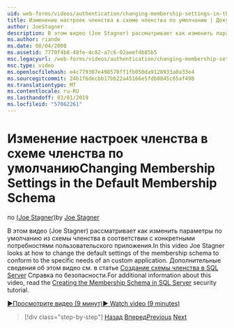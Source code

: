 ```yaml
---
uid: web-forms/videos/authentication/changing-membership-settings-in-the-default-membership-schema
title: Изменение настроек членства в схеме членства по умолчанию | Документация Майкрософт
author: JoeStagner
description: В этом видео (Joe Stagner) рассматривает как изменить параметры по умолчанию из схемы членства в соответствии с конкретными потребностями пользовательского приложения. Для ...
ms.author: riande
ms.date: 08/04/2008
ms.assetid: 7770f4b8-48fe-4c82-a7c6-02aeef4b85b5
msc.legacyurl: /web-forms/videos/authentication/changing-membership-settings-in-the-default-membership-schema
msc.type: video
ms.openlocfilehash: e4c779307e498570ff1fb050da9128933a0a33e4
ms.sourcegitcommit: 24b1f6decbb17bb22a45166e5fdb0845c65af498
ms.translationtype: MT
ms.contentlocale: ru-RU
ms.lasthandoff: 03/01/2019
ms.locfileid: "57062261"
---
```

<a name="changing-membership-settings-in-the-default-membership-schema"></a><span data-ttu-id="ff475-104">Изменение настроек членства в схеме членства по умолчанию</span><span class="sxs-lookup"><span data-stu-id="ff475-104">Changing Membership Settings in the Default Membership Schema</span></span>
====================
<span data-ttu-id="ff475-105">по [(Joe Stagner)](https://github.com/JoeStagner)</span><span class="sxs-lookup"><span data-stu-id="ff475-105">by [Joe Stagner](https://github.com/JoeStagner)</span></span>

<span data-ttu-id="ff475-106">В этом видео (Joe Stagner) рассматривает как изменить параметры по умолчанию из схемы членства в соответствии с конкретными потребностями пользовательского приложения.</span><span class="sxs-lookup"><span data-stu-id="ff475-106">In this video Joe Stagner looks at how to change the default settings of the membership schema to conform to the specific needs of an custom application.</span></span> <span data-ttu-id="ff475-107">Дополнительные сведения об этом видео см. в статье [Создание схемы членства в SQL Server](../../overview/older-versions-security/membership/creating-the-membership-schema-in-sql-server-vb.md) Справка по безопасности.</span><span class="sxs-lookup"><span data-stu-id="ff475-107">For additional information about this video, read the [Creating the Membership Schema in SQL Server](../../overview/older-versions-security/membership/creating-the-membership-schema-in-sql-server-vb.md) security tutorial.</span></span>

[<span data-ttu-id="ff475-108">&#9654;Просмотрите видео (9 минут)</span><span class="sxs-lookup"><span data-stu-id="ff475-108">&#9654; Watch video (9 minutes)</span></span>](https://channel9.msdn.com/Blogs/ASP-NET-Site-Videos/changing-membership-settings-in-the-default-membership-schema)

> [!div class="step-by-step"]
> <span data-ttu-id="ff475-109">[Назад](configuring-sql-to-work-with-membership-schemas.md)
> [Вперед](creating-user-accounts-with-the-create-user-wizard.md)</span><span class="sxs-lookup"><span data-stu-id="ff475-109">[Previous](configuring-sql-to-work-with-membership-schemas.md)
[Next](creating-user-accounts-with-the-create-user-wizard.md)</span></span>
